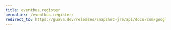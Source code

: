 ```yaml
---
title: eventbus.register
permalink: /eventbus.register/
redirect_to: https://guava.dev/releases/snapshot-jre/api/docs/com/google/common/eventbus/EventBus.html#register-java.lang.Object-
---
```

